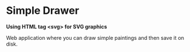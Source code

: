# Simple Drawer
**Using HTML tag \<svg\> for SVG graphics**  

Web application where you can draw simple paintings and then save it on disk.
